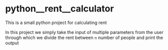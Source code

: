 # python__rent__calculator
This is a small python project for calculating rent

In this project we simply take the input of multiple parameters from the user through which we divide the rent between `n` number of people and print the output